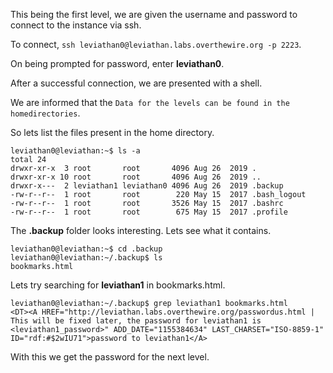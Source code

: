 This being the first level, we are given the username and password to connect to the instance via ssh.

To connect, `ssh leviathan0@leviathan.labs.overthewire.org -p 2223`.

On being prompted for password, enter **leviathan0**.

After a successful connection, we are presented with a shell.


We are informed that the `Data for the levels can be found in the homedirectories`.

So lets list the files present in the home directory.

```
leviathan0@leviathan:~$ ls -a
total 24
drwxr-xr-x  3 root       root       4096 Aug 26  2019 .
drwxr-xr-x 10 root       root       4096 Aug 26  2019 ..
drwxr-x---  2 leviathan1 leviathan0 4096 Aug 26  2019 .backup
-rw-r--r--  1 root       root        220 May 15  2017 .bash_logout
-rw-r--r--  1 root       root       3526 May 15  2017 .bashrc
-rw-r--r--  1 root       root        675 May 15  2017 .profile
```

The **.backup** folder looks interesting. Lets see what it contains.

```
leviathan0@leviathan:~$ cd .backup
leviathan0@leviathan:~/.backup$ ls
bookmarks.html
```

Lets try searching for **leviathan1** in bookmarks.html.

```
leviathan0@leviathan:~/.backup$ grep leviathan1 bookmarks.html
<DT><A HREF="http://leviathan.labs.overthewire.org/passwordus.html | This will be fixed later, the password for leviathan1 is <leviathan1_password>" ADD_DATE="1155384634" LAST_CHARSET="ISO-8859-1" ID="rdf:#$2wIU71">password to leviathan1</A>
```

With this we get the password for the next level.